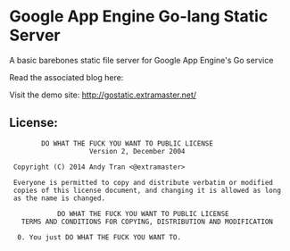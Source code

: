 Google App Engine Go-lang Static Server
=======================================

A basic barebones static file server for Google App Engine's Go service

Read the associated blog here:


Visit the demo site:
http://gostatic.extramaster.net/

License:
--------
```
        DO WHAT THE FUCK YOU WANT TO PUBLIC LICENSE 
                    Version 2, December 2004 

 Copyright (C) 2014 Andy Tran <@extramaster> 

 Everyone is permitted to copy and distribute verbatim or modified 
 copies of this license document, and changing it is allowed as long 
 as the name is changed. 

            DO WHAT THE FUCK YOU WANT TO PUBLIC LICENSE 
   TERMS AND CONDITIONS FOR COPYING, DISTRIBUTION AND MODIFICATION 

  0. You just DO WHAT THE FUCK YOU WANT TO.

```